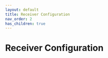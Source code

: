 ```yaml
---
layout: default
title: Receiver Configuration
nav_order: 2
has_children: true
---
```


# Receiver Configuration
